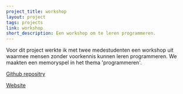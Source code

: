 ```yaml
---
project_title: workshop
layout: project
tags: projects
link: workshop
short_description: Een workshop om te leren programmeren.
---
```


Voor dit project werkte ik met twee medestudenten een workshop uit waarmee mensen zonder voorkennis kunnen leren programmeren. We maakten een memoryspel in het thema 'programmeren'.

[Github repositry](https://github.com/pgmgent-atwork2/project-1-workshop-start-2-code-ctrl-flip)

[Website](https://pgmgent-atwork2.github.io/project-1-workshop-start-2-code-ctrl-flip/app/index.html)